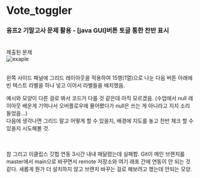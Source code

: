 # Vote_toggler
### 융프2 기말고사 문제 활용 - [java GUI]버튼 토글 통한 찬반 표시<br><br>

제출된 문제<br>
![exaple](https://user-images.githubusercontent.com/101785754/182033339-461201dd-a299-4987-a007-e51a2f83467b.png)

<br>
  왼쪽 사이드 패널에 그리드 레이아웃을 적용하여 15행(1열)으로 나눈 다음 버튼 아래에 빈 텍스트 라벨을 하나 넣고 이어서 라벨들을 배치했음.

 예시와 모양이 다른 걸로 봐서 코드가 다를 것 같은데 아직 모르겠음.
(수업에서 null 레이아웃 배운게 기억나서 오버플로우에 물어봤다가 null은 쓰는 게 아니라고 지지 소리 들었음...)
<br>
 다음에 생각나면 그리드 말고 어떻게 할 수 있을지, 배경에 지도를 놓고 찬반 체크 할 수 있을지 시도해볼 것.

<br><br>
 참 그리고 이클립스 깃헙 연동 3시간 내내 매달렸는데 실패함. Git이 메인 브랜치를 master에서 main으로 바꾸면서 remote 저장소와 여기 래포 간에 연동이 안 되는 것 같다. 새롭게 뭔가 더 설치하지 않고 브랜치 바꾸는 걸로 해보려고 했는데 안되는 모양.
